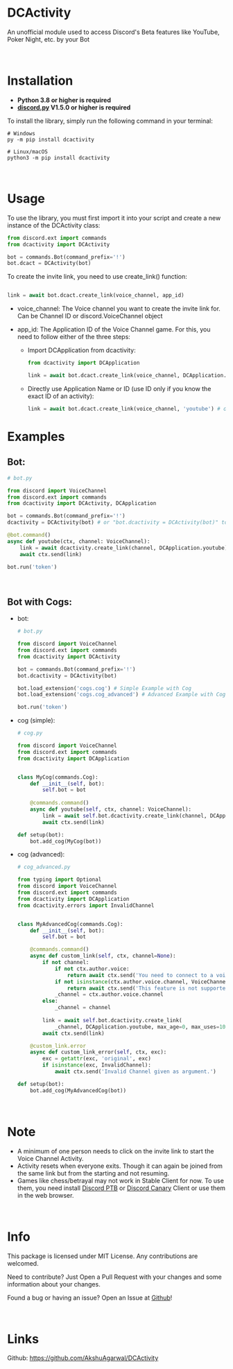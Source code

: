 # DCActivity
An unofficial module used to access Discord's Beta features like YouTube, Poker Night, etc. by your Bot

<br>

# Installation
- **Python 3.8 or higher is required**
- **[discord.py](https://github.com/Rapptz/discord.py) V1.5.0 or higher is required**

To install the library, simply run the following command in your terminal:
```
# Windows
py -m pip install dcactivity

# Linux/macOS
python3 -m pip install dcactivity
```

<br>

# Usage
To use the library, you must first import it into your script and create a new instance of the DCActivity class:
```python
from discord.ext import commands
from dcactivity import DCActivity

bot = commands.Bot(command_prefix='!')
bot.dcact = DCActivity(bot)
```

To create the invite link, you need to use create_link() function:
```py

link = await bot.dcact.create_link(voice_channel, app_id)
```

* voice_channel: The Voice channel you want to create the invite link for. Can be Channel ID or discord.VoiceChannel object
 
* app_id: The Application ID of the Voice Channel game. For this, you need to follow either of the three steps:
   
  * Import DCApplication from dcactivity:
    ```python
    from dcactivity import DCApplication

    link = await bot.dcact.create_link(voice_channel, DCApplication.youtube) # or DCApplication.poker, etc.
    ```

  * Directly use Application Name or ID (use ID only if you know the exact ID of an activity):
    ```python
    link = await bot.dcact.create_link(voice_channel, 'youtube') # or poker, chess, etc.
    ```


# Examples
## Bot:
```python
# bot.py

from discord import VoiceChannel
from discord.ext import commands
from dcactivity import DCActivity, DCApplication

bot = commands.Bot(command_prefix='!')
dcactivity = DCActivity(bot) # or "bot.dcactivity = DCActivity(bot)" to use it as a BotVar

@bot.command()
async def youtube(ctx, channel: VoiceChannel):
    link = await dcactivity.create_link(channel, DCApplication.youtube)
    await ctx.send(link)

bot.run('token')
```

<br>

## Bot with Cogs:
  - bot:
      ```python
      # bot.py

      from discord import VoiceChannel
      from discord.ext import commands
      from dcactivity import DCActivity

      bot = commands.Bot(command_prefix='!')
      bot.dcactivity = DCActivity(bot)

      bot.load_extension('cogs.cog') # Simple Example with Cog
      bot.load_extension('cogs.cog_advanced') # Advanced Example with Cog

      bot.run('token')
      ```

  - cog (simple):
      ```python
      # cog.py

      from discord import VoiceChannel
      from discord.ext import commands
      from dcactivity import DCApplication


      class MyCog(commands.Cog):
          def __init__(self, bot):
              self.bot = bot
          
          @commands.command()
          async def youtube(self, ctx, channel: VoiceChannel):
              link = await self.bot.dcactivity.create_link(channel, DCApplication.youtube)
              await ctx.send(link)

      def setup(bot):
          bot.add_cog(MyCog(bot))
      ```

  - cog (advanced):
      ```python
      # cog_advanced.py
      
      from typing import Optional
      from discord import VoiceChannel
      from discord.ext import commands
      from dcactivity import DCApplication
      from dcactivity.errors import InvalidChannel


      class MyAdvancedCog(commands.Cog):
          def __init__(self, bot):
              self.bot = bot

          @commands.command()
          async def custom_link(self, ctx, channel=None):
              if not channel:
                  if not ctx.author.voice:
                      return await ctx.send('You need to connect to a voice channel first')
                  if not isinstance(ctx.author.voice.channel, VoiceChannel):
                      return await ctx.send('This feature is not supported in Stage Channels.')
                  _channel = ctx.author.voice.channel
              else:
                  _channel = channel
              
              link = await self.bot.dcactivity.create_link(
                  _channel, DCApplication.youtube, max_age=0, max_uses=10)
              await ctx.send(link)

          @custom_link.error
          async def custom_link_error(self, ctx, exc):
              exc = getattr(exc, 'original', exc)
              if isinstance(exc, InvalidChannel):
                  await ctx.send('Invalid Channel given as argument.')

      def setup(bot):
          bot.add_cog(MyAdvancedCog(bot))
      ```

<br>

# Note
* A minimum of one person needs to click on the invite link to start the Voice Channel Activity.
* Activity resets when everyone exits. Though it can again be joined from the same link but from the starting and not resuming.
* Games like chess/betrayal may not work in Stable Client for now. To use them, you need install [Discord PTB](https://ptb.discord.com/) or [Discord Canary](https://canary.discord.com/) Client or use them in the web browser.

<br>

# Info
This package is licensed under MIT License. Any contributions are welcomed.

Need to contribute? Just Open a Pull Request with your changes and some information about your changes.

Found a bug or having an issue? Open an Issue at [Github](https://github.com/AkshuAgarwal/DCActivity/issues)!

<br>

# Links
Github: https://github.com/AkshuAgarwal/DCActivity